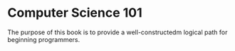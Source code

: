 # Computer Science 101

The purpose of this book is to provide a well-constructedm logical path for beginning programmers.